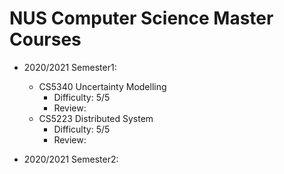 # NUS Computer Science Master Courses

* 2020/2021 Semester1:
  - CS5340 Uncertainty Modelling
    * Difficulty: 5/5
    * Review: 
  - CS5223 Distributed System
    * Difficulty: 5/5
    * Review: 
 
* 2020/2021 Semester2:
  
